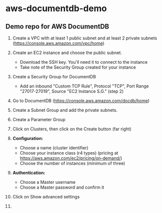 # aws-documentdb-demo
## Demo repo for AWS DocumentDB

1.  Create a VPC with at least 1 public subnet and at least 2 private subnets (https://console.aws.amazon.com/vpc/home)

2.  Create an EC2 instance and choose the public subnet. 

    *   Download the SSH key. You'll need it to connect to the instance
    *   Take note of the Security Group created for your instance

3.  Create a Security Group for DocumentDB

    * Add an inbound "Custom TCP Rule", Protocol "TCP", Port Range "27017-27019", Source "EC2 Instance S.G." (step 2)

4.  Go to DocumentDB (https://console.aws.amazon.com/docdb/home)

5.  Create a Subnet Group and add the private subnets.

6.  Create a Parameter Group

7.  Click on Clusters, then click on the Create button (far right)

8.  **Configuration:** 

    *   Choose a name (cluster identifier)
    *   Choose your instance class (r4 types) (pricing at https://aws.amazon.com/ec2/pricing/on-demand/)
    *   Choose the number of instances (minimum of three)

9.  **Authentication:**

    *   Choose a Master username
    *   Choose a Master password and confirm it
    
10. Click on Show advanced settings

11.  
